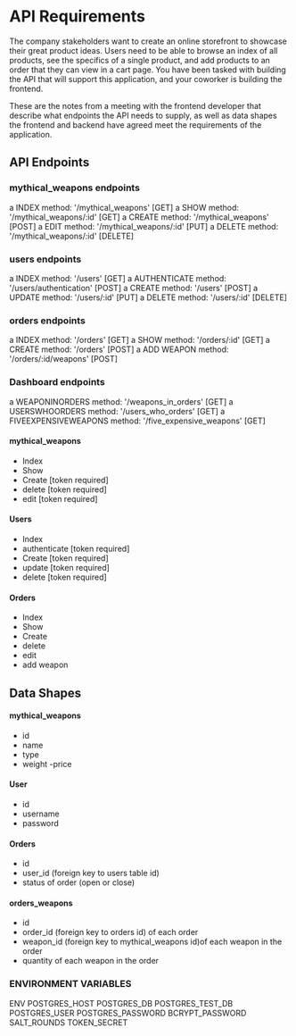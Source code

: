 # API Requirements

The company stakeholders want to create an online storefront to showcase their great product ideas. Users need to be able to browse an index of all products, see the specifics of a single product, and add products to an order that they can view in a cart page. You have been tasked with building the API that will support this application, and your coworker is building the frontend.

These are the notes from a meeting with the frontend developer that describe what endpoints the API needs to supply, as well as data shapes the frontend and backend have agreed meet the requirements of the application.

## API Endpoints

### mythical_weapons endpoints

 a INDEX method: '/mythical_weapons' [GET]
 a SHOW method: '/mythical_weapons/:id' [GET]
 a CREATE method: '/mythical_weapons' [POST]
 a EDIT method: '/mythical_weapons/:id' [PUT]
 a DELETE method: '/mythical_weapons/:id' [DELETE]

### users endpoints

 a INDEX method: '/users' [GET]
 a AUTHENTICATE method: '/users/authentication' [POST]
 a CREATE method: '/users' [POST]
 a UPDATE method: '/users/:id' [PUT]
 a DELETE method: '/users/:id' [DELETE]

### orders endpoints

 a INDEX method: '/orders' [GET]
 a SHOW method: '/orders/:id' [GET]
 a CREATE method: '/orders' [POST]
 a ADD WEAPON method: '/orders/:id/weapons' [POST]

### Dashboard endpoints

 a WEAPONINORDERS method: '/weapons_in_orders' [GET]
 a USERSWHOORDERS method: '/users_who_orders' [GET]
 a FIVEEXPENSIVEWEAPONS method: '/five_expensive_weapons' [GET]

#### mythical_weapons

- Index
- Show
- Create [token required]
- delete [token required]
- edit [token required]

#### Users

- Index 
- authenticate [token required]
- Create [token required]
- update [token required]
- delete [token required] 

#### Orders

- Index
- Show
- Create 
- delete
- edit
- add weapon 

## Data Shapes

#### mythical_weapons

- id 
- name
- type
- weight
-price 


#### User

- id
- username
- password

#### Orders

- id
- user_id (foreign key to users table id)
- status of order (open or close)

#### orders_weapons

- id
- order_id (foreign key to orders id) of each order
- weapon_id  (foreign key to mythical_weapons id)of each weapon in the order
- quantity of each weapon in the order

### ENVIRONMENT VARIABLES
ENV
POSTGRES_HOST
POSTGRES_DB
POSTGRES_TEST_DB
POSTGRES_USER
POSTGRES_PASSWORD
BCRYPT_PASSWORD
SALT_ROUNDS
TOKEN_SECRET